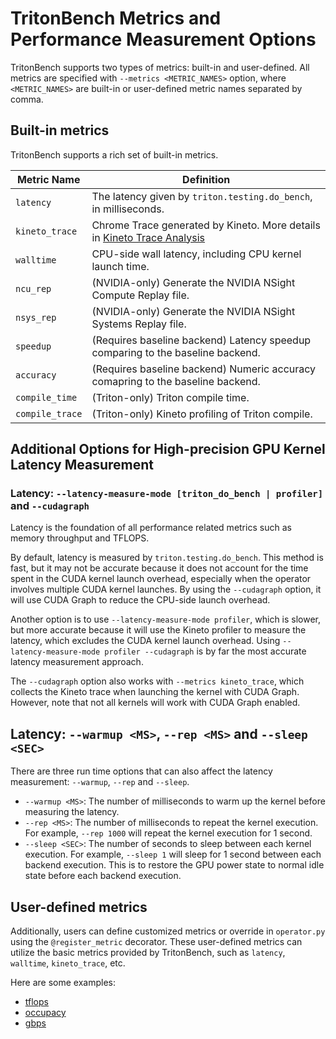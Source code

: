 # TritonBench Metrics and Performance Measurement Options

TritonBench supports two types of metrics: built-in and user-defined.
All metrics are specified with `--metrics <METRIC_NAMES>` option, where `<METRIC_NAMES>` are built-in or user-defined metric names separated by comma.

## Built-in metrics

TritonBench supports a rich set of built-in metrics.

| Metric Name     | Definition                                                                                        |
|-----------------|---------------------------------------------------------------------------------------------------|
| `latency`       | The latency given by `triton.testing.do_bench`, in milliseconds.                                  |
| `kineto_trace`  | Chrome Trace generated by Kineto. More details in [Kineto Trace Analysis](kineto_trace.md)        |
| `walltime`      | CPU-side wall latency, including CPU kernel launch time.                                          |
| `ncu_rep`       | (NVIDIA-only) Generate the NVIDIA NSight Compute Replay file.                                     |
| `nsys_rep`      | (NVIDIA-only) Generate the NVIDIA NSight Systems Replay file.                                     |
| `speedup`       | (Requires baseline backend) Latency speedup comparing to the baseline backend.                    |
| `accuracy`      | (Requires baseline backend) Numeric accuracy comapring to the baseline backend.                   |
| `compile_time`  | (Triton-only) Triton compile time.                                                                |
| `compile_trace` | (Triton-only) Kineto profiling of Triton compile.                                                 |

## Additional Options for High-precision GPU Kernel Latency Measurement

### Latency: `--latency-measure-mode [triton_do_bench | profiler]` and `--cudagraph`

Latency is the foundation of all performance related metrics such as memory throughput and TFLOPS.

By default, latency is measured by `triton.testing.do_bench`. This method is
fast, but it may not be accurate because it does not account for the time spent
in the CUDA kernel launch overhead, especially when the operator involves
multiple CUDA kernel launches. By using the `--cudagraph` option, it will use
CUDA Graph to reduce the CPU-side launch overhead.

Another option is to use `--latency-measure-mode profiler`, which is slower, but
more accurate because it will use the Kineto profiler to measure the latency,
which excludes the CUDA kernel launch overhead. Using `--latency-measure-mode
profiler --cudagraph` is by far the most accurate latency measurement approach.

The `--cudagraph` option also works with `--metrics kineto_trace`, which
collects the Kineto trace when launching the kernel with CUDA Graph. However,
note that not all kernels will work with CUDA Graph enabled.

## Latency: `--warmup <MS>`, `--rep <MS>` and `--sleep <SEC>`

There are three run time options that can also affect the latency measurement: `--warmup`, `--rep` and `--sleep`.

- `--warmup <MS>`: The number of milliseconds to warm up the kernel before measuring the latency.
- `--rep <MS>`: The number of milliseconds to repeat the kernel execution. For example, `--rep 1000` will repeat the kernel execution for 1 second.
- `--sleep <SEC>`: The number of seconds to sleep between each kernel execution. For example, `--sleep 1` will sleep for 1 second between each backend execution.
  This is to restore the GPU power state to normal idle state before each backend execution.

## User-defined metrics

Additionally, users can define customized metrics or override  in `operator.py` using the `@register_metric` decorator.
These user-defined metrics can utilize the basic metrics provided by TritonBench, such as `latency`, `walltime`, `kineto_trace`, etc.

Here are some examples:

- [tflops](https://github.com/meta-pytorch/tritonbench/blob/70264720fbfbb13020f63d4f8ddf9389abd54841/tritonbench/operators/grouped_gemm/operator.py#L47)
- [occupacy](https://github.com/meta-pytorch/tritonbench/blob/70264720fbfbb13020f63d4f8ddf9389abd54841/tritonbench/operators/jagged_sum/operator.py#L251)
- [gbps](https://github.com/meta-pytorch/tritonbench/blob/70264720fbfbb13020f63d4f8ddf9389abd54841/tritonbench/operators/softmax/operator.py#L125)
